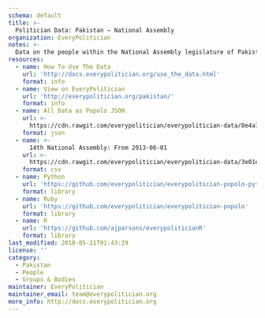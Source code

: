 ```yaml
---
schema: default
title: >-
  Politician Data: Pakistan — National Assembly
organization: EveryPolitician
notes: >-
  Data on the people within the National Assembly legislature of Pakistan.
resources:
  - name: How To Use The Data
    url: 'http://docs.everypolitician.org/use_the_data.html'
    format: info
  - name: View on EveryPolitician
    url: 'http://everypolitician.org/pakistan/'
    format: info
  - name: All Data as Popolo JSON
    url: >-
      https://cdn.rawgit.com/everypolitician/everypolitician-data/8e4a74b4c609cc1a9a4485909af92848acab431a/data/Pakistan/Assembly/ep-popolo-v1.0.json
    format: json
  - name: >-
      14th National Assembly: From 2013-06-01
    url: >-
      https://cdn.rawgit.com/everypolitician/everypolitician-data/3e01e1eda44dc3792e709d9dc8d331ae295c4677/data/Pakistan/Assembly/term-14.csv
    format: csv
  - name: Python
    url: 'https://github.com/everypolitician/everypolitician-popolo-python'
    format: library
  - name: Ruby
    url: 'https://github.com/everypolitician/everypolitician-popolo'
    format: library
  - name: R
    url: 'https://github.com/ajparsons/everypoliticianR'
    format: library
last_modified: 2018-05-21T01:43:29
license: ''
category:
  - Pakistan
  - People
  - Groups & Bodies
maintainer: EveryPolitician
maintainer_email: team@everypolitician.org
more_info: http://docs.everypolitician.org
---
```

